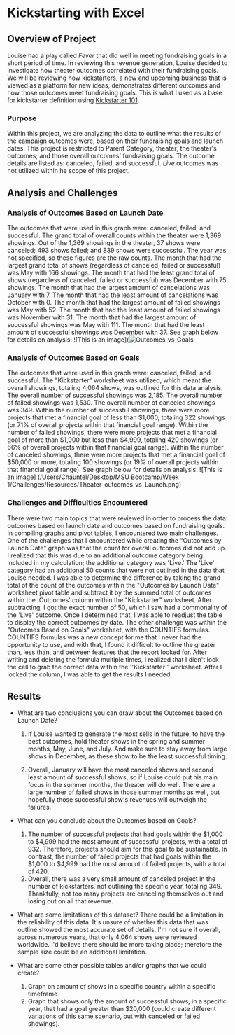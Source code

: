 # Kickstarting with Excel

## Overview of Project
Louise had a play called *Fever* that did well in meeting fundraising goals in a short period of time. In reviewing this revenue generation, Louise decided to investigate how theater outcomes correlated with their fundraising goals. We will be reviewing how kickstarters, a new and upcoming business that is viewed as a platform for new ideas, demonstrates different outcomes and how those outcomes meet fundraising goals. This is what I used as a base for kickstarter definition using [Kickstarter 101](https://help.kickstarter.com).    

### Purpose
Within this project, we are analyzing the data to outline what the results of the campaign outcomes were, based on their fundraising goals and launch dates. This project is restricted to Parent Category, theater; the theater's outcomes; and those overall outcomes' fundraising goals. The outcome details are listed as: canceled, failed, and successful. *Live* outcomes was not utilized within he scope of this project. 


## Analysis and Challenges

### Analysis of Outcomes Based on Launch Date
The outcomes that were used in this graph were: canceled, failed, and successful. The grand total of overall counts within the theater were 1,369 showings. Out of the 1,369 showings in the theater, 37 shows were canceled; 493 shows failed; and 839 shows were successful. The year was not specified, so these figures are the raw counts. The month that had the largest grand total of shows (regardless of canceled, failed or successful) was May with 166 showings. The month that had the least grand total of shows (regardless of canceled, failed or successful) was December with 75 showings. The month that had the largest amount of cancelations was January with 7. The month that had the least amount of cancelations was October with 0. The month that had the largest amount of failed showings was May with 52. The month that had the least amount of failed showings was November with 31. The month that had the largest amount of successful showings was May with 111. The month that had the least amount of successful showings was December with 37. See graph below for details on analysis:
![This is an image](![Outcomes_vs_Goals](https://user-images.githubusercontent.com/106715923/173971387-c0b02dce-96b7-401a-a3c9-4c6a0a4a45f3.png)

### Analysis of Outcomes Based on Goals
The outcomes that were used in this graph were: canceled, failed, and successful. The "Kickstarter" worksheet was utilized, which meant the overall showings, totaling 4,064 shows, was outlined for this data analysis. The overall number of successful showings was 2,185. The overall number of failed showings was 1,530. The overall number of canceled showings was 349. Within the number of successful showings, there were more projects that met a financial goal of less than $1,000, totaling 322 showings (or 71% of overall projects within that financial goal range). Within the number of failed showings, there were more projects that met a financial goal of more than $1,000 but less than $4,999, totaling 420 showings (or 66% of overall projects within that financial goal range). Within the number of canceled showings, there were more projects that met a financial goal of $50,000 or more, totaling 100 showings (or 19% of overall projects within that financial goal range). See graph below for details on analysis:
![This is an image] (/Users/Chauntel/Desktop/MSU Bootcamp/Week 1/Challenges/Resources/Theater_outcomes_vs_Launch.png)


### Challenges and Difficulties Encountered
There were two main topics that were reviewed in order to process the data: outcomes based on launch date and outcomes based on fundraising goals. In compiling graphs and pivot tables, I encountered two main challenges. One of the challenges that I encountered while creating the "Outcomes by Launch Date" graph was that the count for overall outcomes did not add up. I realized that this was due to an additional outcome category being included in my calculation; the additional category was 'Live.' The 'Live' category had an additional 50 counts that were not outlined in the data that Louise needed. I was able to determine the difference by taking the grand total of the count of the outcomes within the "Outcomes by Launch Date" worksheet pivot table and subtract it by the summed total of outcomes within the 'Outcomes' column within the "Kickstarter" worksheet. After subtracting, I got the exact number of 50, which I saw had a commonality of the 'Live' outcome. Once I determined that, I was able to readjust the table to display the correct outcomes by date. The other challenge was within the "Outcomes Based on Goals" worksheet, with the COUNTIFS formulas. COUNTIFS formulas was a new concept for me that I never had the opportunity to use, and with that, I found it difficult to outline the greater than, less than, and between features that the report looked for. After writing and deleting the formula multiple times, I realized that I didn't lock the cell to grab the correct data within the ''Kickstarter'' worksheet. After I locked the column, I was able to get the results I needed. 


## Results

- What are two conclusions you can draw about the Outcomes based on Launch Date?
  1. If Louise wanted to generate the most sells in the future, to have the best outcomes, hold theater shows in the spring and summer months, May, June, and July. And make sure to stay away from large shows in December, as these show to be the least successful timing.
  
  2. Overall, January will have the most canceled shows and second least amount of successful shows, so if Louise could put his main focus in the summer months, the theater will do well. There are a large number of failed shows in those summer months as well, but hopefully those successful show's revenues will outweigh the failures. 

- What can you conclude about the Outcomes based on Goals?
  1. The number of successful  projects that had goals within the $1,000 to $4,999 had the most amount of successful projects, with a total of 932. Therefore, projects should aim for this goal to be sustainable. In contrast, the number of failed projects that had goals within the $1,000 to $4,999 had the most amount of failed projects, with a total of 420.
  2. Overall, there was a very small amount of canceled project in the number of kickstarters, not outlining the specific year, totaling 349. Thankfully, not too many projects are canceling themselves out and losing out on all that revenue. 

- What are some limitations of this dataset?
  There could be a limitation in the reliability of this data. It's unsure of whether this data that was outline showed the most accurate set of details. I'm not sure if overall, across numerous years, that only 4,064 shows were reviewed worldwide. I'd believe there should be more taking place; therefore the sample size could be an additional limitation.

- What are some other possible tables and/or graphs that we could create?
  1. Graph on amount of shows in a specific country within a specific timeframe
  2. Graph that shows only the amount of successful shows, in a specific year, that had a goal greater than $20,000 (could create different variations of this same scenario, but with canceled or failed showings). 
